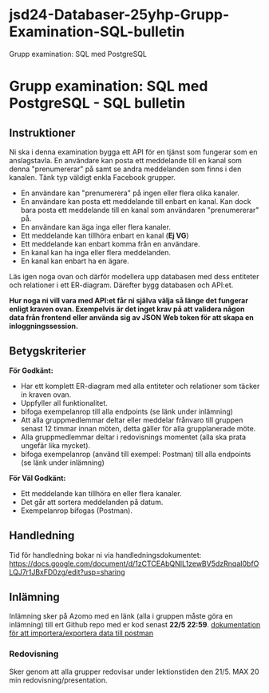 # jsd24-Databaser-25yhp-Grupp-Examination-SQL-bulletin
Grupp examination: SQL med PostgreSQL

# Grupp examination: SQL med PostgreSQL - SQL bulletin

## Instruktioner

Ni ska i denna examination bygga ett API för en tjänst som fungerar som en anslagstavla. En användare kan posta ett meddelande till en kanal som denna "prenumererar" på samt se andra meddelanden som finns i den kanalen. Tänk typ väldigt enkla Facebook grupper.

* En användare kan "prenumerera" på ingen eller flera olika kanaler.
* En användare kan posta ett meddelande till enbart en kanal. Kan dock bara posta ett meddelande till en kanal som användaren "prenumererar" på.
* En användare kan äga inga eller flera kanaler.
* Ett meddelande kan tillhöra enbart en kanal (**Ej VG**)
* Ett meddelande kan enbart komma från en användare.
* En kanal kan ha inga eller flera meddelanden.
* En kanal kan enbart ha en ägare.


Läs igen noga ovan och därför modellera upp databasen med dess entiteter och relationer i ett ER-diagram. Därefter bygg databasen och API:et.

**Hur noga ni vill vara med API:et får ni själva välja så länge det fungerar enligt kraven ovan. Exempelvis är det inget krav på att validera någon data från frontend eller använda sig av JSON Web token för att skapa en inloggningssession.**

## Betygskriterier

**För Godkänt:**
* Har ett komplett ER-diagram med alla entiteter och relationer som täcker in kraven ovan.
* Uppfyller all funktionalitet.
* bifoga exempelanrop till alla endpoints (se länk under inlämning)
* Att alla gruppmedlemmar deltar eller meddelar frånvaro till gruppen senast 12 timmar innan möten, detta gäller för alla grupplanerade möte.
* Alla gruppmedlemmar deltar i redovisnings momentet (alla ska prata ungefär lika mycket).
* bifoga exempelanrop (använd till exempel: Postman) till alla endpoints (se länk under inlämning)

**För Väl Godkänt:**
* Ett meddelande kan tillhöra en eller flera kanaler.
* Det går att sortera meddelanden på datum.
* Exempelanrop bifogas (Postman).

## Handledning

Tid för handledning bokar ni via handledningsdokumentet: https://docs.google.com/document/d/1zCTCEAbQNIL1zewBV5dzRnqaI0bfOLQJ7r1JBxFD0zg/edit?usp=sharing


## Inlämning

Inlämning sker på Azomo med en länk (alla i gruppen måste göra en inlämning) till ert Github repo med er kod senast **22/5 22:59**.
[dokumentation för att importera/exportera data till postman](https://learning.postman.com/docs/getting-started/importing-and-exporting/importing-and-exporting-overview/#importing-data-into-postman)

### Redovisning
Sker genom att alla grupper redovisar under lektionstiden den 21/5. MAX 20 min redovisning/presentation.
